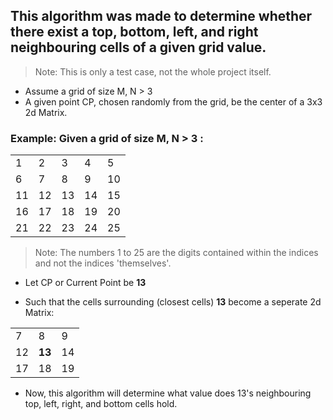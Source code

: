 ## This algorithm was made to determine whether there exist a top, bottom, left, and right neighbouring cells of a given grid value.
> Note: This is only a test case, not the whole project itself.
* Assume a grid of size M, N > 3
* A given point CP, chosen randomly from the grid, be the center of a 3x3 2d Matrix.

### Example: Given a grid of size M, N > 3 :<br>
<table>
  <tr>
    <td>1</td>
    <td>2</td>
    <td>3</td>
    <td>4</td>
    <td>5</td>
  </tr>
  <tr>
    <td>6</td>
    <td>7</td>
    <td>8</td>
    <td>9</td>
    <td>10</td>
  </tr>
  <tr>
    <td>11</td>
    <td>12</td>
    <td>13</td>
    <td>14</td>
    <td>15</td>
  </tr>
  <tr>
    <td>16</td>
    <td>17</td>
    <td>18</td>
    <td>19</td>
    <td>20</td>
  </tr>
  <tr>
    <td>21</td>
    <td>22</td>
    <td>23</td>
    <td>24</td>
    <td>25</td>
  </tr>
</table>

> Note: The numbers 1 to 25 are the digits contained within the indices and not the indices 'themselves'.

+ Let CP or Current Point be <b>13</b>

+ Such that the cells surrounding (closest cells) <b>13</b> become a seperate 2d Matrix:
<table>
  <tr>
    <td>7</td>
    <td>8</td>
    <td>9</td>
  </tr>
  <tr>
    <td>12</td>
    <td><b>13</b></td>
    <td>14</td>
  </tr>
  <tr>
    <td>17</td>
    <td>18</td>
    <td>19</td>
  </tr>
</table>

* Now, this algorithm will determine what value does 13's neighbouring top, left, right, and bottom cells hold.


